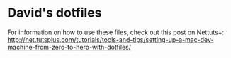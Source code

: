 # David's dotfiles

For information on how to use these files, check out this post on Nettuts+:
<http://net.tutsplus.com/tutorials/tools-and-tips/setting-up-a-mac-dev-machine-from-zero-to-hero-with-dotfiles/>
